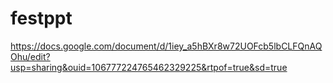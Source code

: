 # festppt
https://docs.google.com/document/d/1iey_a5hBXr8w72UOFcb5lbCLFQnAQOhu/edit?usp=sharing&ouid=106777224765462329225&rtpof=true&sd=true
